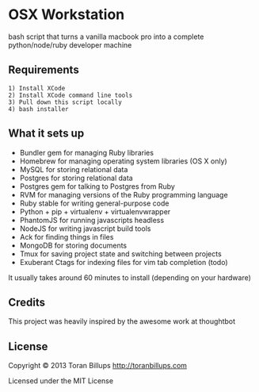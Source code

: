 OSX Workstation
======

bash script that turns a vanilla macbook pro into a complete python/node/ruby developer machine

Requirements
------------

    1) Install XCode
    2) Install XCode command line tools
    3) Pull down this script locally
    4) bash installer

What it sets up
---------------

* Bundler gem for managing Ruby libraries
* Homebrew for managing operating system libraries (OS X only)
* MySQL for storing relational data
* Postgres for storing relational data
* Postgres gem for talking to Postgres from Ruby
* RVM for managing versions of the Ruby programming language
* Ruby stable for writing general-purpose code
* Python + pip + virtualenv + virtualenvwrapper
* PhantomJS for running javascripts headless
* NodeJS for writing javascript build tools
* Ack for finding things in files
* MongoDB for storing documents
* Tmux for saving project state and switching between projects
* Exuberant Ctags for indexing files for vim tab completion (todo)

It usually takes around 60 minutes to install (depending on your hardware)

Credits
-------

This project was heavily inspired by the awesome work at thoughtbot

License
-------

Copyright © 2013 Toran Billups http://toranbillups.com

Licensed under the MIT License
